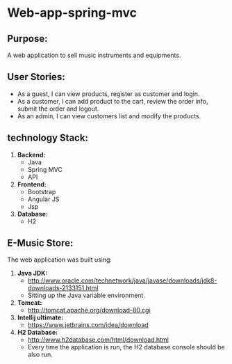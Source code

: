 # Web-app-spring-mvc

## Purpose:

A web application to sell music instruments and equipments.

## User Stories:

+ As a guest, I can view products, register as customer and login.
+ As a customer, I can add product to the cart, review the order info, submit the order and logout.
+ As an admin, I can view customers list and modify the products.

## technology Stack:

1. **Backend:**
    + Java
    + Spring MVC
    + API
2. **Frontend:**
    + Bootstrap
    + Angular JS
    + Jsp
3. **Database:**
    + H2

## E-Music Store:
The web application was built using:
1. **Java JDK:**
    + http://www.oracle.com/technetwork/java/javase/downloads/jdk8-downloads-2133151.html
    + Sitting up the Java variable environment.
2. **Tomcat:**
    + http://tomcat.apache.org/download-80.cgi
3. **Intellij ultimate:**
    + https://www.jetbrains.com/idea/download
4. **H2 Database:**
    + http://www.h2database.com/html/download.html
    + Every time the application is run, the H2 database console should be also run.

